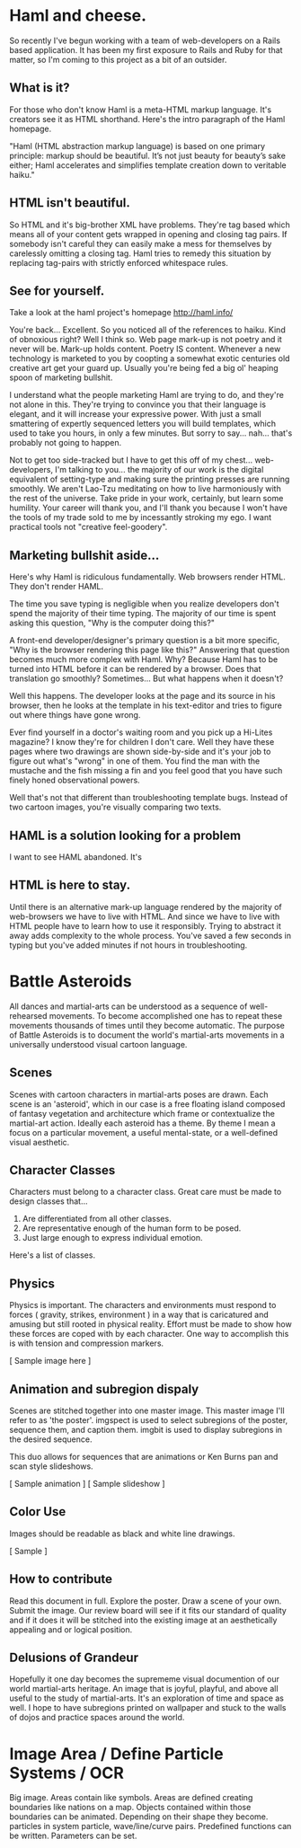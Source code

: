 # Haml and cheese.
So recently I've begun working with a team of web-developers on a Rails based application.
It has been my first exposure to Rails and Ruby for that matter, so I'm coming to this project as a bit of an outsider.

## What is it?
For those who don't know Haml is a meta-HTML markup language.
It's creators see it as HTML shorthand.
Here's the intro paragraph of the Haml homepage.

"Haml (HTML abstraction markup language) is based on one primary principle: 
markup should be beautiful.
It’s not just beauty for beauty’s sake either;
Haml accelerates and simplifies template creation down to veritable haiku."

## HTML isn't beautiful.
So HTML and it's big-brother XML have problems.
They're tag based which means all of your content gets wrapped in opening and closing tag pairs.
If somebody isn't careful they can easily make a mess for themselves by carelessly omitting a closing tag.
Haml tries to remedy this situation by replacing tag-pairs with strictly enforced whitespace rules.

## See for yourself.
Take a look at the haml project's homepage http://haml.info/

You're back... Excellent.
So you noticed all of the references to haiku.
Kind of obnoxious right?
Well I think so.
Web page mark-up is not poetry and it never will be.
Mark-up holds content.
Poetry IS content.
Whenever a new technology is marketed to you by coopting a somewhat exotic centuries old creative art get your guard up.
Usually you're being fed a big ol' heaping spoon of marketing bullshit.

I understand what the people marketing Haml are trying to do, and they're not alone in this.
They're trying to convince you that their language is elegant,
and it will increase your expressive power.
With just a small smattering of expertly sequenced letters you will build templates, which used to take you hours, in only a few minutes.
But sorry to say... nah... that's probably not going to happen.

Not to get too side-tracked but I have to get this off of my chest... web-developers, I'm talking to you... the majority of our work is the digital equivalent of setting-type and making sure the printing presses are running smoothly.
We aren't Lao-Tzu meditating on how to live harmoniously with the rest of the universe.
Take pride in your work, certainly, but learn some humility.
Your career will thank you, and I'll thank you because I won't have the tools of my trade sold to me by incessantly stroking my ego.
I want practical tools not "creative feel-goodery".

## Marketing bullshit aside...
Here's why Haml is ridiculous fundamentally.
Web browsers render HTML.
They don't render HAML.

The time you save typing is negligible when you realize developers don't spend the majority of their time typing.
The majority of our time is spent asking this question, 
"Why is the computer doing this?"

A front-end developer/designer's primary question is a bit more specific, "Why is the browser rendering this page like this?"
Answering that question becomes much more complex with Haml.
Why? 
Because Haml has to be turned into HTML before it can be rendered by a browser.
Does that translation go smoothly?
Sometimes...
But what happens when it doesn't?

Well this happens.
The developer looks at the page and its source in his browser, then he looks at the template in his text-editor and tries to figure out where things have gone wrong.

Ever find yourself in a doctor's waiting room and you pick up a Hi-Lites magazine?
I know they're for children I don't care.
Well they have these pages where two drawings are shown side-by-side and it's your job to figure out what's "wrong" in one of them.
You find the man with the mustache and the fish missing a fin and you feel good that you have such finely honed observational powers.

Well that's not that different than troubleshooting template bugs.
Instead of two cartoon images, you're visually comparing two texts.

## HAML is a solution looking for a problem
I want to see HAML abandoned.  It's 

## HTML is here to stay.
Until there is an alternative mark-up language rendered by the majority of web-browsers we have to live with HTML.
And since we have to live with HTML people have to learn how to use it responsibly.
Trying to abstract it away adds complexity to the whole process.
You've saved a few seconds in typing but you've added minutes if not hours in troubleshooting.





# Battle Asteroids
All dances and martial-arts can be understood as a sequence of well-rehearsed movements.
To become accomplished one has to repeat these movements thousands of times until they become automatic.
The purpose of Battle Asteroids is to document the world's martial-arts movements in a universally understood visual cartoon language.

## Scenes
Scenes with cartoon characters in martial-arts poses are drawn.
Each scene is an 'asteroid', which in our case is a free floating island composed of fantasy vegetation and architecture which frame or contextualize the martial-art action.
Ideally each asteroid has a theme.
By theme I mean a focus on a particular movement, a useful mental-state, or a well-defined visual aesthetic.

## Character Classes
Characters must belong to a character class.
Great care must be made to design classes that...

1. Are differentiated from all other classes.
2. Are representative enough of the human form to be posed.
3. Just large enough to express individual emotion.

Here's a list of classes.

## Physics
Physics is important.
The characters and environments must respond to forces ( gravity, strikes, environment ) in a way that is caricatured and amusing but still rooted in physical reality.
Effort must be made to show how these forces are coped with by each character.
One way to accomplish this is with tension and compression markers.

[ Sample image here ]

## Animation and subregion dispaly
Scenes are stitched together into one master image.
This master image I'll refer to as 'the poster'.
imgspect is used to select subregions of the poster, sequence them, and caption them.
imgbit is used to display subregions in the desired sequence.

This duo allows for sequences that are animations or Ken Burns pan and scan style slideshows.

[ Sample animation ]
[ Sample slideshow ]

## Color Use
Images should be readable as black and white line drawings.

[ Sample ]

## How to contribute
Read this document in full.
Explore the poster. 
Draw a scene of your own. 
Submit the image.
Our review board will see if it fits our standard of quality and if it does it will be stitched into the existing image at an aesthetically appealing and or logical position.

## Delusions of Grandeur
Hopefully it one day becomes the suprememe visual documention of our world martial-arts heritage.
An image that is joyful, playful, and above all useful to the study of martial-arts.
It's an exploration of time and space as well.
I hope to have subregions printed on wallpaper and stuck to the walls of dojos and practice spaces around the world.





# Image Area / Define Particle Systems / OCR
Big image.
Areas contain like symbols.
Areas are defined creating boundaries like nations on a map.
Objects contained within those boundaries can be animated.
Depending on their shape they become.
	particles in system
	particle, wave/line/curve pairs.
Predefined functions can be written.
Parameters can be set.

